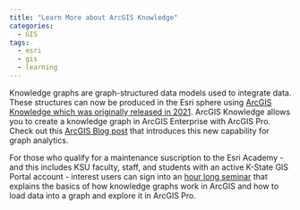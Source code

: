 ```yaml
---
title: "Learn More about ArcGIS Knowledge"
categories:
  - GIS 
tags:
  - esri
  - gis
  - learning 
---
```


Knowledge graphs are graph-structured data models used to integrate data. These structures can now be produced in the Esri sphere using <a href="https://enterprise.arcgis.com/en/knowledge/latest/introduction/what-is-arcgis-knowledge.htm">ArcGIS Knowledge which was originally released in 2021</a>.  ArcGIS Knowledge allows you to create a knowledge graph in ArcGIS Enterprise with ArcGIS Pro. Check out this <a href="https://www.esri.com/arcgis-blog/products/arcgis-knowledge/analytics/now-available-arcgis-knowledge/">ArcGIS Blog post</a> that introduces this new capability for graph analytics.

For those who qualify for a maintenance suscription to the Esri Academy - and this includes KSU faculty, staff, and students with an active K-State GIS Portal account - interest users can sign into an <a href="https://www.esri.com/training/catalog/647f796f9631de19e3a4954c/getting-started-with-arcgis-knowledge/">hour long seminar</a> that explains the basics of how knowledge graphs work in ArcGIS and how to load data into a graph and explore it in ArcGIS Pro.
